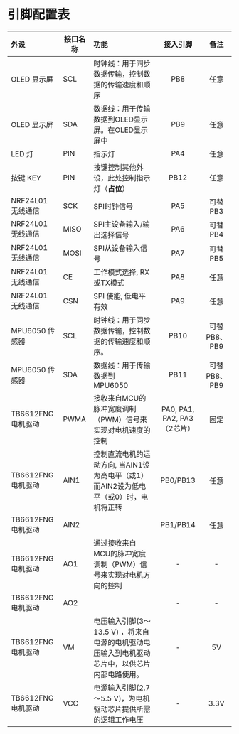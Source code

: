 # 引脚配置表

| 外设               | 接口名称 | 功能                                                         |          接入引脚           |     备注     |
| :----------------- | -------- | :----------------------------------------------------------- | :-------------------------: | :----------: |
| OLED 显示屏        | SCL      | 时钟线：用于同步数据传输，控制数据的传输速度和顺序           |             PB8             |     任意     |
| OLED 显示屏        | SDA      | 数据线：用于传输数据到OLED显示屏。在OLED显示屏中             |             PB9             |     任意     |
| LED 灯             | PIN      | 指示灯                                                       |             PA4             |     任意     |
| 按键 KEY           | PIN      | 按键控制其他外设，此处控制指示灯（**占位**）                 |            PB12             |     任意     |
| NRF24L01 无线通信  | SCK      | SPI时钟信号                                                  |             PA5             |   可替PB3    |
| NRF24L01 无线通信  | MISO     | SPI主设备输入/输出选择信号                                   |             PA6             |   可替PB4    |
| NRF24L01 无线通信  | MOSI     | SPI从设备输入信号                                            |             PA7             |   可替PB5    |
| NRF24L01 无线通信  | CE       | 工作模式选择, RX或TX模式                                     |             PA8             |     任意     |
| NRF24L01 无线通信  | CSN      | SPI 使能, 低电平有效                                         |             PA9             |     任意     |
| MPU6050 传感器     | SCL      | 时钟线：用于同步数据传输，控制数据的传输速度和顺序。         |            PB10             | 可替PB8、PB9 |
| MPU6050 传感器     | SDA      | 数据线：用于传输数据到 MPU6050                               |            PB11             | 可替PB8、PB9 |
| TB6612FNG 电机驱动 | PWMA     | 接收来自MCU的脉冲宽度调制（PWM）信号来实现对电机速度的控制   | PA0, PA1, PA2, PA3（2芯片） |     固定     |
| TB6612FNG 电机驱动 | AIN1     | 控制直流电机的运动方向, 当AIN1设为高电平（或1）而AIN2设为低电平（或0）时，电机将正转 |          PB0/PB13           |     任意     |
| TB6612FNG 电机驱动 | AIN2     |                                                              |          PB1/PB14           |     任意     |
| TB6612FNG 电机驱动 | AO1      | 通过接收来自MCU的脉冲宽度调制（PWM）信号来实现对电机方向的控制 |              -              |      -       |
| TB6612FNG 电机驱动 | AO2      |                                                              |              -              |      -       |
| TB6612FNG 电机驱动 | VM       | 电压输入引脚(3～13.5 V) ，将来自电源的电机驱动电压输入到电机驱动芯片中，以供芯片内部电路使用。 |              -              |      5V      |
| TB6612FNG 电机驱动 | VCC      | 电源输入引脚(2.7～5.5 V)，为电机驱动芯片提供所需的逻辑工作电压 |              -              |     3.3V     |





